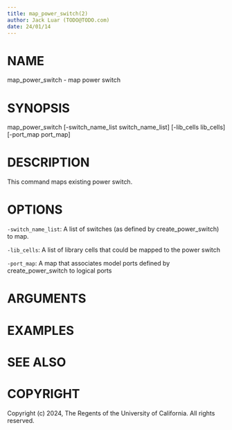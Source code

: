 ```yaml
---
title: map_power_switch(2)
author: Jack Luar (TODO@TODO.com)
date: 24/01/14
---
```


# NAME

map_power_switch - map power switch

# SYNOPSIS

map_power_switch
    [-switch_name_list switch_name_list]
    [-lib_cells lib_cells]
    [-port_map port_map]


# DESCRIPTION

This command maps existing power switch.

# OPTIONS

`-switch_name_list`:   A list of switches (as defined by create_power_switch) to map.

`-lib_cells`:  A list of library cells that could be mapped to the power switch

`-port_map`:  A map that associates model ports defined by create_power_switch to logical ports

# ARGUMENTS

# EXAMPLES

# SEE ALSO

# COPYRIGHT

Copyright (c) 2024, The Regents of the University of California. All rights reserved.

